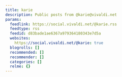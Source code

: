 ```yaml
---
title: karie
description: Public posts from @karie@vivaldi.net
params:
  feedlink: https://social.vivaldi.net/@karie.rss
  feedtype: rss
  feedid: d83bade1ae6367a979364180343e7d5a
  websites:
    https://social.vivaldi.net/@karie: true
  blogrolls: []
  recommended: []
  recommender: []
  categories: []
  relme: {}
---
```

